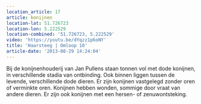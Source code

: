 ```yaml
---
location_article: 17
article: konijnen
location-lat: 51.726723
location-lon: 5.222529
location-combined: '51.726723, 5.222529'
video: 'https://youtu.be/dYqzz1p6oNY'
title: 'Haarsteeg | Omloop 10'
article-date: '2013-08-29 14:24:04'
---
```


Bij de konijnenhouderij van Jan Pullens staan tonnen vol met dode konijnen, in verschillende stadia van ontbinding. Ook binnen liggen tussen de levende, verschillende dode dieren. Er zijn konijnen vastgelegd zonder oren of verminkte oren. Konijnen hebben wonden, sommige door vraat van andere dieren. Er zijn ook konijnen met een hersen- of zenuwontsteking.
